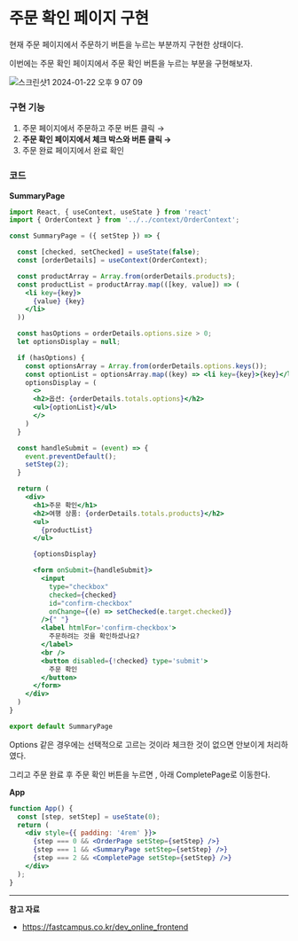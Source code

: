 # 주문 확인 페이지 구현

현재 주문 페이지에서 주문하기 버튼을 누르는 부분까지 구현한 상태이다.

이번에는 주문 확인 페이지에서 주문 확인 버튼을 누르는 부분을 구현해보자.

![스크린샷1 2024-01-22 오후 9 07 09](https://github.com/Heo-y-y/development-blog/assets/112863029/cc56fee1-d91a-4bbf-8276-5ca482bfc095)

### 구현 기능

1. 주문 페이지에서 주문하고 주문 버튼 클릭 →
2. **주문 확인 페이지에서 체크 박스와 버튼 클릭 →**
3. 주문 완료 페이지에서 완료 확인

### 코드

**SummaryPage**

```jsx
import React, { useContext, useState } from 'react'
import { OrderContext } from '../../context/OrderContext';

const SummaryPage = ({ setStep }) => {

  const [checked, setChecked] = useState(false);
  const [orderDetails] = useContext(OrderContext);

  const productArray = Array.from(orderDetails.products);
  const productList = productArray.map(([key, value]) => (
    <li key={key}>
      {value} {key}
    </li>
  ))

  const hasOptions = orderDetails.options.size > 0;
  let optionsDisplay = null;

  if (hasOptions) {
    const optionsArray = Array.from(orderDetails.options.keys());
    const optionList = optionsArray.map((key) => <li key={key}>{key}</li>)
    optionsDisplay = (
      <>
      <h2>옵션: {orderDetails.totals.options}</h2>
      <ul>{optionList}</ul>
      </>
    )
  }

  const handleSubmit = (event) => {
    event.preventDefault();
    setStep(2);
  }

  return (
    <div>
      <h1>주문 확인</h1>
      <h2>여행 상품: {orderDetails.totals.products}</h2>
      <ul>
        {productList}
      </ul>

      {optionsDisplay}

      <form onSubmit={handleSubmit}>
        <input 
          type="checkbox"
          checked={checked}
          id="confirm-checkbox"
          onChange={(e) => setChecked(e.target.checked)}
        />{" "}
        <label htmlFor='confirm-checkbox'>
          주문하려는 것을 확인하셨나요?
        </label>
        <br />
        <button disabled={!checked} type='submit'>
          주문 확인
        </button>
      </form>
    </div>
  )
}

export default SummaryPage
```

Options 같은 경우에는 선택적으로 고르는 것이라 체크한 것이 없으면 안보이게 처리하였다.

그리고 주문 완료 후 주문 확인 버튼을 누르면 , 아래 CompletePage로 이동한다.

**App**

```jsx
function App() {
  const [step, setStep] = useState(0);
  return (
    <div style={{ padding: '4rem' }}>
      {step === 0 && <OrderPage setStep={setStep} />}
      {step === 1 && <SummaryPage setStep={setStep} />}
      {step === 2 && <CompletePage setStep={setStep} />}
    </div>
  );
}
```

---

**참고 자료**

- <https://fastcampus.co.kr/dev_online_frontend>
